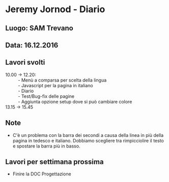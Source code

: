 # Jeremy Jornod - Diario

## Luogo: SAM Trevano
## Data: 16.12.2016

## Lavori svolti

<dl>
  <dt> 10.00 -> 12.20:</dt>
  <dd> - Menù a comparsa per scelta della lingua</dd>
  <dd> - Javascript per la pagina in italiano</dd>
  <dd> - Diario </dd>
  <dd> - Test/Bug-fix delle pagine</dd>
  <dd> - Aggiunta opzione setup dove si può cambiare colore
  <dt> 13.15 -> 15.45</dt>
  <dd></dd>
</dl>

## Note
- C'è un problema con la barra dei secondi a causa della linea in più della pagina in tedesco e italiano. Dobbiamo scegliere tra rimpicciolire il testo e spostare la barra più in basso.



## Lavori per settimana prossima
- Finire la DOC Progettazione
